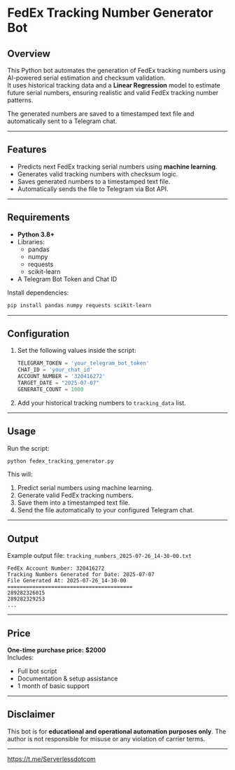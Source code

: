 
# FedEx Tracking Number Generator Bot

## Overview
This Python bot automates the generation of FedEx tracking numbers using AI-powered serial estimation and checksum validation.  
It uses historical tracking data and a **Linear Regression** model to estimate future serial numbers, ensuring realistic and valid FedEx tracking number patterns.

The generated numbers are saved to a timestamped text file and automatically sent to a Telegram chat.

---

## Features
- Predicts next FedEx tracking serial numbers using **machine learning**.
- Generates valid tracking numbers with checksum logic.
- Saves generated numbers to a timestamped text file.
- Automatically sends the file to Telegram via Bot API.

---

## Requirements
- **Python 3.8+**
- Libraries:
  - pandas
  - numpy
  - requests
  - scikit-learn
- A Telegram Bot Token and Chat ID

Install dependencies:
```bash
pip install pandas numpy requests scikit-learn
```

---

## Configuration
1. Set the following values inside the script:
    ```python
    TELEGRAM_TOKEN = 'your_telegram_bot_token'
    CHAT_ID = 'your_chat_id'
    ACCOUNT_NUMBER = '320416272'
    TARGET_DATE = "2025-07-07"
    GENERATE_COUNT = 1000
    ```
2. Add your historical tracking numbers to `tracking_data` list.

---

## Usage
Run the script:
```bash
python fedex_tracking_generator.py
```
This will:
1. Predict serial numbers using machine learning.
2. Generate valid FedEx tracking numbers.
3. Save them into a timestamped text file.
4. Send the file automatically to your configured Telegram chat.

---

## Output
Example output file: `tracking_numbers_2025-07-26_14-30-00.txt`
```
FedEx Account Number: 320416272
Tracking Numbers Generated for Date: 2025-07-07
File Generated At: 2025-07-26_14-30-00
========================================
289282326015
289282329253
...
```

---

## Price
**One-time purchase price:** **$2000**  
Includes:
- Full bot script
- Documentation & setup assistance
- 1 month of basic support

---

## Disclaimer
This bot is for **educational and operational automation purposes only**. The author is not responsible for misuse or any violation of carrier terms.

---
https://t.me/Serverlessdotcom
